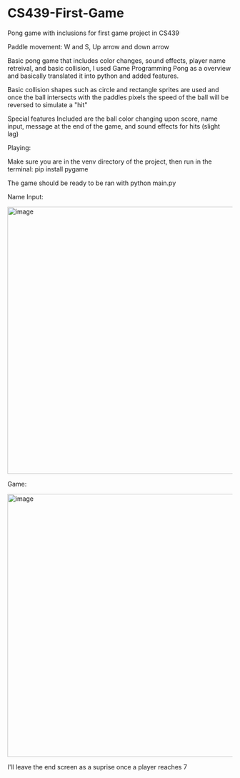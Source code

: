 # CS439-First-Game
Pong game with inclusions for first game project in CS439

Paddle movement: W and S, Up arrow and down arrow

Basic pong game that includes color changes, sound effects, player name retreival, and basic collision, I used Game Programming Pong as a overview and basically translated it into python and added features. 

Basic collision shapes such as circle and rectangle sprites are used and once the ball intersects with the paddles pixels the speed of the ball will be reversed to simulate a "hit"

Special features Included are the ball color changing upon score, name input, message at the end of the game, and sound effects for hits (slight lag)

Playing: 

  Make sure you are in the venv directory of the project, then run in the terminal: pip install pygame

  The game should be ready to be ran with python main.py 

  Name Input:

<img width="788" height="598" alt="image" src="https://github.com/user-attachments/assets/25450717-8274-43cb-a958-792e5823991c" />

Game: 

<img width="791" height="589" alt="image" src="https://github.com/user-attachments/assets/9387e94a-b3fb-448e-bf6e-42943deab166" />

I'll leave the end screen as a suprise once a player reaches 7 





